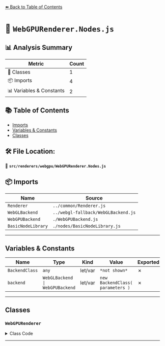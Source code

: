 [⬅️ Back to Table of Contents](../../../index.md)

# 📄 `WebGPURenderer.Nodes.js`

## 📊 Analysis Summary

| Metric | Count |
|--------|-------|
| 🧱 Classes | 1 |
| 📦 Imports | 4 |
| 📊 Variables & Constants | 2 |

## 📚 Table of Contents

- [Imports](#imports)
- [Variables & Constants](#variables-constants)
- [Classes](#classes)

## 🛠️ File Location:
📂 **`src/renderers/webgpu/WebGPURenderer.Nodes.js`**

## 📦 Imports

| Name | Source |
|------|--------|
| `Renderer` | `../common/Renderer.js` |
| `WebGLBackend` | `../webgl-fallback/WebGLBackend.js` |
| `WebGPUBackend` | `./WebGPUBackend.js` |
| `BasicNodeLibrary` | `./nodes/BasicNodeLibrary.js` |


---

## Variables & Constants

| Name | Type | Kind | Value | Exported |
|------|------|------|-------|----------|
| `BackendClass` | `any` | let/var | `*not shown*` | ✗ |
| `backend` | `WebGLBackend \| WebGPUBackend` | let/var | `new BackendClass( parameters )` | ✗ |


---

## Classes

### `WebGPURenderer`

<details><summary>Class Code</summary>

```ts
class WebGPURenderer extends Renderer {

	/**
	 * Constructs a new WebGPU renderer.
	 *
	 * @param {WebGPURenderer~Options} [parameters] - The configuration parameter.
	 */
	constructor( parameters = {} ) {

		let BackendClass;

		if ( parameters.forceWebGL ) {

			BackendClass = WebGLBackend;

		} else {

			BackendClass = WebGPUBackend;

			parameters.getFallback = () => {

				console.warn( 'THREE.WebGPURenderer: WebGPU is not available, running under WebGL2 backend.' );

				return new WebGLBackend( parameters );

			};

		}

		const backend = new BackendClass( parameters );

		super( backend, parameters );

		/**
		 * The generic default value is overwritten with the
		 * standard node library for type mapping. Material
		 * mapping is not supported with this version.
		 *
		 * @type {BasicNodeLibrary}
		 */
		this.library = new BasicNodeLibrary();

		/**
		 * This flag can be used for type testing.
		 *
		 * @type {boolean}
		 * @readonly
		 * @default true
		 */
		this.isWebGPURenderer = true;

	}

}
```
</details>


---